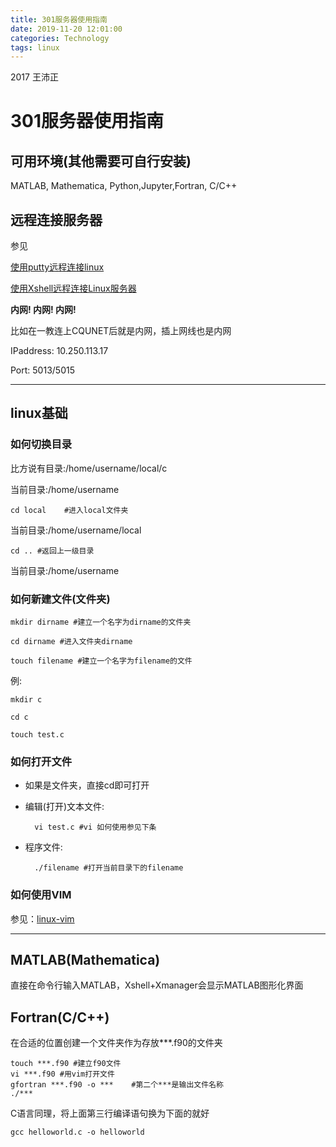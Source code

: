 ```yaml
---
title: 301服务器使用指南
date: 2019-11-20 12:01:00
categories: Technology
tags: linux 
---
```


2017 王沛正

# 301服务器使用指南

## 可用环境(其他需要可自行安装)

MATLAB, Mathematica, Python,Jupyter,Fortran, C/C++

## 远程连接服务器

参见

[使用putty远程连接linux](https://blog.csdn.net/qq_18297675/article/details/52566194)

[使用Xshell远程连接Linux服务器](https://blog.csdn.net/jam_fanatic/article/details/83754814)



**内网! 内网! 内网!**

比如在一教连上CQUNET后就是内网，插上网线也是内网

IPaddress: 10.250.113.17

Port: 5013/5015

--------------------

## linux基础

### 如何切换目录

比方说有目录:/home/username/local/c

当前目录:/home/username

    cd local    #进入local文件夹

当前目录:/home/username/local

    cd .. #返回上一级目录

当前目录:/home/username

### 如何新建文件(文件夹)

    mkdir dirname #建立一个名字为dirname的文件夹

    cd dirname #进入文件夹dirname

    touch filename #建立一个名字为filename的文件

例:

    mkdir c

    cd c

    touch test.c

### 如何打开文件

* 如果是文件夹，直接cd即可打开

* 编辑(打开)文本文件:

        vi test.c #vi 如何使用参见下条

* 程序文件:

        ./filename #打开当前目录下的filename

### 如何使用VIM

参见：[linux-vim](https://www.runoob.com/linux/linux-vim.html)

-----------

## MATLAB(Mathematica)

直接在命令行输入MATLAB，Xshell+Xmanager会显示MATLAB图形化界面

## Fortran(C/C++)

在合适的位置创建一个文件夹作为存放***.f90的文件夹

    touch ***.f90 #建立f90文件
    vi ***.f90 #用vim打开文件
    gfortran ***.f90 -o ***    #第二个***是输出文件名称
    ./***

C语言同理，将上面第三行编译语句换为下面的就好

    gcc helloworld.c -o helloworld
